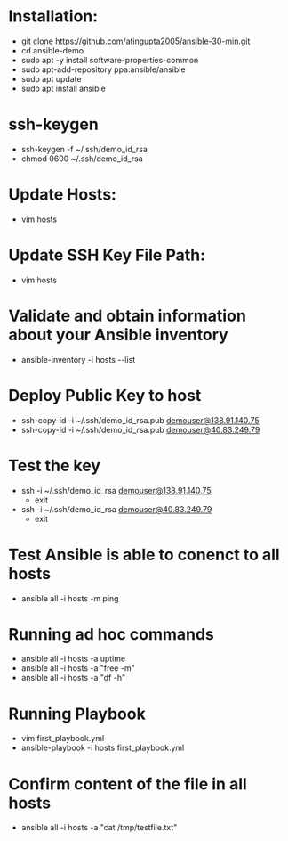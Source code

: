 # Installation:
 - git clone https://github.com/atingupta2005/ansible-30-min.git
 - cd ansible-demo
 - sudo apt -y install software-properties-common
 - sudo apt-add-repository ppa:ansible/ansible
 - sudo apt update
 - sudo apt install ansible

# ssh-keygen
 - ssh-keygen -f ~/.ssh/demo_id_rsa
 - chmod 0600 ~/.ssh/demo_id_rsa

# Update Hosts:
 - vim hosts

# Update SSH Key File Path:
 - vim hosts

# Validate and obtain information about your Ansible inventory
 - ansible-inventory -i hosts --list

# Deploy Public Key to host
 - ssh-copy-id -i ~/.ssh/demo_id_rsa.pub demouser@138.91.140.75
 - ssh-copy-id -i ~/.ssh/demo_id_rsa.pub demouser@40.83.249.79

# Test the key
 - ssh -i ~/.ssh/demo_id_rsa demouser@138.91.140.75
   - exit
 - ssh -i ~/.ssh/demo_id_rsa demouser@40.83.249.79
   - exit

# Test Ansible is able to conenct to all hosts
 - ansible all -i hosts -m ping

# Running ad hoc commands
- ansible all -i hosts -a uptime
- ansible all -i hosts -a "free -m"
- ansible all -i hosts -a "df -h"

# Running Playbook
- vim first_playbook.yml
- ansible-playbook -i hosts first_playbook.yml

# Confirm content of the file in all hosts
- ansible all -i hosts -a "cat /tmp/testfile.txt"
